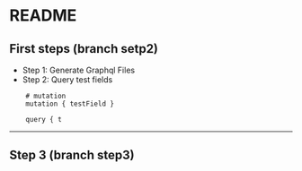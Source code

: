 # README

## First steps (branch setp2)
- Step 1: Generate Graphql Files
- Step 2: Query test fields

```text
    # mutation
    mutation { testField }
```

```text
    query { t
```

---

## Step 3 (branch step3)
